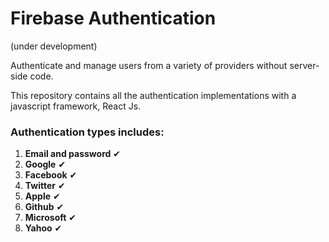 # Firebase Authentication
(under development)

Authenticate and manage users from a variety of providers without server-side code.

This repository contains all the authentication implementations with a javascript framework, React Js.

### Authentication types includes:

1. **Email and password** ✔
2. **Google** ✔
3. **Facebook** ✔
4. **Twitter** ✔
5. **Apple** ✔
6. **Github** ✔
7. **Microsoft** ✔
8. **Yahoo** ✔

